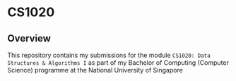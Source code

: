 # CS1020

## Overview
This repository contains my submissions for the module `CS1020: Data Structures & Algorithms I`
as part of my Bachelor of Computing (Computer Science) programme at the National University of Singapore

